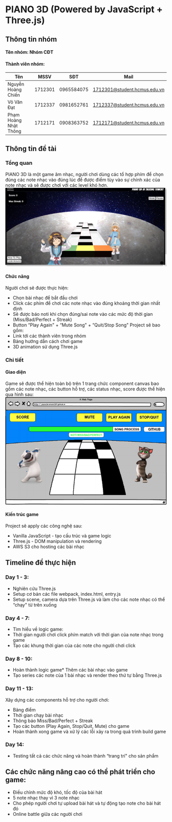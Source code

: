 # PIANO 3D (Powered by JavaScript + Three.js)

## Thông tin nhóm

#### Tên nhóm: Nhóm CĐT

#### Thành viên nhóm:

| Tên | MSSV | SĐT | Mail |
| ------------ | ------------- | ------------- | -------------|
| Nguyễn Hoàng Chiến | 1712301 | 0965584075 | 1712301@student.hcmus.edu.vn |
| Võ Văn Đạt | 1712337 | 0981652761 | 1712337@student.hcmus.edu.vn |
| Phạm Hoàng Nhật Thông | 1712171 | 0908363752 | 1712171@student.hcmus.edu.vn |

## Thông tin đề tài

### Tổng quan
PIANO 3D là một game âm nhạc, người chơi dùng các tổ hợp phím để chọn đúng các note nhạc vào đúng lúc để được điểm tùy vào sự chính xác của note nhạc và sẽ được chơi với các level khó hơn.
![game-screenshot](./images/game-screenshot.jpg)

#### Chức năng
Người chơi sẽ được thực hiện:
* Chọn bài nhạc để bắt đầu chơi
* Click các phím để chơi các note nhạc vào đúng khoảng thời gian nhất định
* Sẽ được báo noti khi chọn đúng/sai note vào các mức độ thời gian (Miss/Bad/Perfect + Streak)
* Button “Play Again" + “Mute Song" + “Quit/Stop Song"
Project sẽ bao gồm:
* Link tới các thành viên trong nhóm
* Bảng hướng dẫn cách chơi game
* 3D animation sử dụng Three.js

### Chi tiết

#### Giao diện
Game sẽ được thể hiện toàn bộ trên 1 trang chức component canvas bao gồm các note nhạc, các button hỗ trợ, các status nhạc, score được thể hiện qua hình sau:
![gameprototype](./images/prototype.png)

#### Kiến trúc game
Project sẽ apply các công nghệ sau:
* Vanilla JavaScript - tạo cấu trúc và game logic
* Three.js - DOM manipulation và rendering
* AWS S3 cho hosting các bài nhạc

## Timeline để thực hiện

### Day 1 - 3:
* Nghiên cứu Three.js
* Setup cơ bản các file webpack, index.html, entry.js
* Setup scene, camera dựa trên Three.js và làm cho các note nhạc có thể “chạy" từ
trên xuống

### Day 4 - 7:
* Tìm hiểu về logic game:
* Thời gian người chơi click phím match với thời gian của note nhạc trong game
* Tạo các khung thời gian của các note cho người chơi click

### Day 8 - 10:
* Hoàn thành logic game* Thêm các bài nhạc vào game
* Tạo series các note của 1 bài nhạc và render theo thứ tự bằng Three.js

### Day 11 - 13:
Xây dựng các components hỗ trợ cho người chơi:
* Bảng điểm
* Thời gian chạy bài nhạc
* Thông báo Miss/Bad/Perfect + Streak
* Tạo các button (Play Again, Stop/Quit, Mute) cho game
* Hoàn thành xong game và xử lý các lỗi xảy ra trong quá trình build game

### Day 14:
* Testing tất cả các chức năng và hoàn thành “trang trí" cho sản phẩm

## Các chức năng nâng cao có thể phát triển cho game:
* Điều chỉnh mức độ khó, tốc độ của bài hát
* 5 note nhạc thay vì 3 note nhạc
* Cho phép người chơi tự upload bài hát và tự động tạo note cho bài hát đó
* Online battle giữa các người chơi
